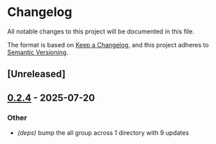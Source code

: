 # Changelog

All notable changes to this project will be documented in this file.

The format is based on [Keep a Changelog](https://keepachangelog.com/en/1.0.0/),
and this project adheres to [Semantic Versioning](https://semver.org/spec/v2.0.0.html).

## [Unreleased]

## [0.2.4](https://github.com/lixitrixi/uniplate/compare/uniplate-derive-v0.2.3...uniplate-derive-v0.2.4) - 2025-07-20

### Other

- *(deps)* bump the all group across 1 directory with 9 updates
